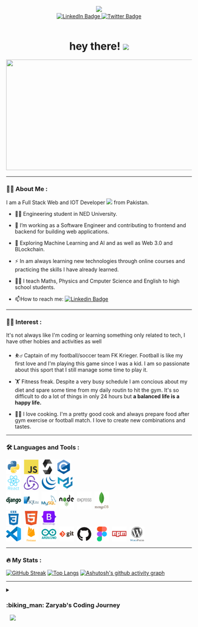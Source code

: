 <div align="center">


  <div id="header" align="center">
    <img src="https://media.giphy.com/media/gjrYDwbjnK8x36xZIO/giphy.gif" width="120"/>
  </div>


  <div id="badges" align="center">
    <a href="https://www.linkedin.com/in/zaryab-ahmed-khan-9b0047218/">
      <img src="https://img.shields.io/badge/LinkedIn-blue?style=for-the-badge&logo=linkedin&logoColor=white" alt="LinkedIn Badge"/>
    </a>
<!--     <a href="your-youtube-URL">
      <img src="https://img.shields.io/badge/YouTube-red?style=for-the-badge&logo=youtube&logoColor=white" alt="Youtube Badge"/>
    </a> -->
    <a href="your-twitter-URL">
      <img src="https://img.shields.io/badge/Twitter-blue?style=for-the-badge&logo=twitter&logoColor=white" alt="Twitter Badge"/>
    </a>
  </div>

  <img src="https://komarev.com/ghpvc/?username=ZaryabAhmed22&style=flat-square&color=blue" alt=""/>
  
  <h1>
    hey there!
    <img src="https://media.giphy.com/media/hvRJCLFzcasrR4ia7z/giphy.gif" width="30px"/>
  </h1>
  
  <div align="center">
    <img src="https://media.giphy.com/media/dWesBcTLavkZuG35MI/giphy.gif" width="600" height="300"/>
  </div>
</div>

---
### :man_technologist: About Me :

I am a Full Stack Web and IOT Developer <img src="https://media.giphy.com/media/WUlplcMpOCEmTGBtBW/giphy.gif" width="30"> from Pakistan.


- :man_student: Engineering student in NED University.

- :telescope: I’m working as a Software Engineer and contributing to frontend and backend for building web applications.

- :robot: Exploring Machine Learning and AI and as well as Web 3.0 and BLockchain.

- :zap: In am always learning new technologies through online courses and practicing the skills I have already learned.

- :man_teacher: I teach Maths, Physics and Cmputer Science and English to high school students.

- :mailbox:How to reach me: [![Linkedin Badge](https://img.shields.io/badge/-kakbar-blue?style=flat&logo=Linkedin&logoColor=white)](your-linkedin-url)

---
### :man_technologist: Interest :
It's not always like I'm coding or learning something only related to tech, I have other hobies and activities as well

- :basketball_man: Captain of my football/soccer team FK Krieger. Football is like my first love and I'm playing this game since I was a kid. I am so passionate about this sport that I still manage some time to play it.

- :weight_lifting: Fitness freak. Despite a very busy schedule I am concious about my diet and spare some time from my daily routin to hit the gym. It's so difficult to do a lot of things in only 24 hours but <strong>a balanced life is a happy life.</strong>

- :man_cook: I love cooking. I'm a pretty good cook and always prepare food after gym exercise or football match. I love to create new combinations and tastes.

---

### :hammer_and_wrench: Languages and Tools :
<div>
  <div>
  <img src="https://github.com/devicons/devicon/blob/master/icons/python/python-original.svg" title="Python" alt="Python" width="40" height="40"/>&nbsp;
  <img src="https://github.com/devicons/devicon/blob/master/icons/javascript/javascript-original.svg" title="Javascript" **alt="Kavascript" width="40" height="40"/>
  <img src="https://github.com/devicons/devicon/blob/master/icons/solidity/solidity-original.svg" title="Solidity" **alt="Solidity" width="40" height="40"/>
   <img src="https://github.com/devicons/devicon/blob/master/icons/c/c-original.svg" title="C-language" alt="C-language" width="40" height="40"/>&nbsp;
  </div>
  
  <div>
  <img src="https://github.com/devicons/devicon/blob/master/icons/react/react-original-wordmark.svg" title="React" alt="React" width="40" height="40"/>&nbsp;
  <img src="https://github.com/devicons/devicon/blob/master/icons/redux/redux-original.svg" title="Redux" alt="Redux " width="40" height="40"/>&nbsp;
  <img src="https://github.com/devicons/devicon/blob/master/icons/jquery/jquery-original.svg" title="jQuery" **alt="jQuery" width="40" height="40"/>
  <img src="https://github.com/devicons/devicon/blob/master/icons/materialui/materialui-original.svg" title="Material UI" alt="Material UI" width="40" height="40"/>&nbsp;
  </div>
  
  <div>
  <img src="https://github.com/devicons/devicon/blob/master/icons/django/django-plain-wordmark.svg" title="Django" alt="Django" width="40" height="50"/>&nbsp;
    <img src="https://github.com/devicons/devicon/blob/master/icons/sqlite/sqlite-original-wordmark.svg" title="SQLite" **alt="SQLite" width="40" height="50"/>&nbsp;
     <img src="https://github.com/devicons/devicon/blob/master/icons/mysql/mysql-original-wordmark.svg" title="MySQL"  alt="MySQL" width="40" height="50"/>&nbsp;
    <img src="https://github.com/devicons/devicon/blob/master/icons/nodejs/nodejs-original-wordmark.svg" title="NodeJS" alt="NodeJS" width="40" height="50"/>&nbsp;
    <img src="https://github.com/devicons/devicon/blob/master/icons/express/express-original-wordmark.svg" title="Express" **alt="Express" width="40" height="50"/>&nbsp;
     <img src="https://github.com/devicons/devicon/blob/master/icons/mongodb/mongodb-original-wordmark.svg" title="MongoDB" **alt="MongoDB" width="40" height="50"/>&nbsp;
  </div>
  
  <div>
  <img src="https://github.com/devicons/devicon/blob/master/icons/css3/css3-plain-wordmark.svg"  title="CSS3" alt="CSS" width="40" height="40"/>&nbsp;
  <img src="https://github.com/devicons/devicon/blob/master/icons/html5/html5-original.svg" title="HTML5" alt="HTML" width="40" height="40"/>&nbsp;
   <img src="https://github.com/devicons/devicon/blob/master/icons/bootstrap/bootstrap-original-wordmark.svg" title="Bootstrap"  alt="Bootstrap" width="40" height="40"/>&nbsp;
  </div>
  

  
  <div>
  <img src="https://github.com/devicons/devicon/blob/master/icons/vscode/vscode-original.svg" title="VS Code" alt="VS Code" width="40" height="40"/>&nbsp;
  <img src="https://github.com/devicons/devicon/blob/master/icons/firebase/firebase-plain-wordmark.svg" title="Firebase" alt="Firebase" width="40" height="40"/>&nbsp;
  <img src="https://github.com/devicons/devicon/blob/master/icons/arduino/arduino-original-wordmark.svg" title="Arduino" alt="Arduino" width="40" height="40"/>&nbsp;
  <img src="https://github.com/devicons/devicon/blob/master/icons/git/git-original-wordmark.svg" title="Git" **alt="Git" width="40" height="40"/>&nbsp;
  <img src="https://github.com/devicons/devicon/blob/master/icons/github/github-original.svg" title="Github" **alt="Github" width="40" height="40"/>&nbsp;
  <img src="https://github.com/devicons/devicon/blob/master/icons/figma/figma-original.svg" title="Figma" **alt="Figma" width="40" height="40"/>&nbsp;
  <img src="https://github.com/devicons/devicon/blob/master/icons/npm/npm-original-wordmark.svg" title="npm" **alt="npm" width="40" height="40"/>&nbsp;
  <img src="https://github.com/devicons/devicon/blob/master/icons/wordpress/wordpress-original.svg" title="WordPress" **alt="WordPress" width="40" height="40"/>&nbsp;
  </div>
</div>

---

### :fire: My Stats :
[![GitHub Streak](http://github-readme-streak-stats.herokuapp.com?user=ZaryabAhmed22&theme=vue)](https://git.io/streak-stats)
[![Top Langs](https://github-readme-stats.vercel.app/api/top-langs/?username=ZaryabAhmed22&layout=compact&theme=vue&border_color=59d49e)](https://github.com/anuraghazra/github-readme-stats)
[![Ashutosh's github activity graph](https://github-readme-activity-graph.cyclic.app/graph?username=ZaryabAhmed22&theme=vue&custom_title=Zaryab's%20Github%20activity&hide_border=true&radius=5)](https://github-readme-activity-graph.vercel.app)

---
<details>
  <summary><h3> :biking_man: Zaryab's Coding Journey</h3><img src="https://media.giphy.com/media/l4KhQo2MESJkc6QbS/giphy.gif" width="30" style="margin-left:10px"></summary>
  First of all, I am not a native Computer Science student. I am a telecommunications engeering undergrad. I started my coding journey when I was unable to   be enrolled in any CS program in any of the reputable Universities throughout the city. The idea of online learning and innovating your own path and       knowing the success strories of numerious people on youtube and other Social Media platforms like LinkedIn, gave me enought strength to start my learning   outney as a self taught pogrammer.<img src="https://media.giphy.com/media/mTPjPA6SSXgTsnZ1Dh/giphy.gif" width="600" height="300"/>
</details>
